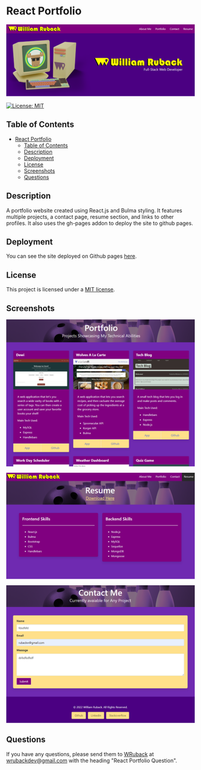 # React Portfolio

![splash Screen](README-assets/Splash.png)

[![License: MIT](https://img.shields.io/badge/License-MIT-yellow.svg)](https://opensource.org/licenses/MIT)

## Table of Contents

- [React Portfolio](#react-portfolio)
  - [Table of Contents](#table-of-contents)
  - [Description](#description)
  - [Deployment](#deployment)
  - [License](#license)
  - [Screenshots](#screenshots)
  - [Questions](#questions)

## Description

A portfolio website created using React.js and Bulma styling. It features multiple projects, a contact page, resume section, and links to other profiles. It also uses the gh-pages addon to deploy the site to github pages.

## Deployment

You can see the site deployed on Github pages [here](https://wruback.github.io/WR-react-portfolio/).

## License

This project is licensed under a [MIT license](https://opensource.org/licenses/MIT).

## Screenshots

![Screenshot 1](README-assets/Screenshot1.png)

![Screenshot 2](README-assets/Screenshot2.png)

![Screenshot 3](README-assets/Screenshot3.png)
## Questions

If you have any questions, please send them to [WRuback](https://github.com/WRuback) at wrubackdev@gmail.com with the heading "React Portfolio Question".
